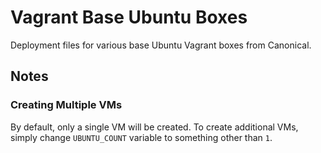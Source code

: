 # Vagrant Base Ubuntu Boxes

Deployment files for various base Ubuntu Vagrant boxes from Canonical.

## Notes

### Creating Multiple VMs

By default, only a single VM will be created.  To create additional VMs, simply change `UBUNTU_COUNT` variable to something other than `1`.

<!-- EOF -->
